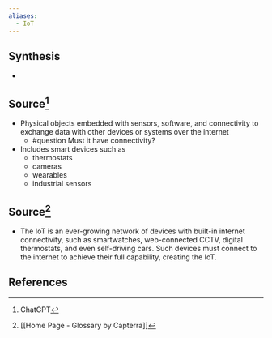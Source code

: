 ```yaml
---
aliases:
  - IoT
---
```

## Synthesis
- 
## Source[^1]
- Physical objects embedded with sensors, software, and connectivity to exchange data with other devices or systems over the internet
	- #question Must it have connectivity?
- Includes smart devices such as 
	- thermostats
	- cameras
	- wearables
	- industrial sensors

## Source[^2]
- The IoT is an ever-growing network of devices with built-in internet connectivity, such as smartwatches, web-connected CCTV, digital thermostats, and even self-driving cars. Such devices must connect to the internet to achieve their full capability, creating the IoT.
## References

[^1]: ChatGPT
[^2]: [[Home Page - Glossary by Capterra]]